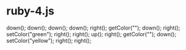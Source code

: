 # ruby-4.js
down(); down(); down(); down(); right(); getColor(""); down(); right(); setColor("green"); right(); right(); up(); right(); getColor(""); down(); setColor("yellow"); right(); right();
